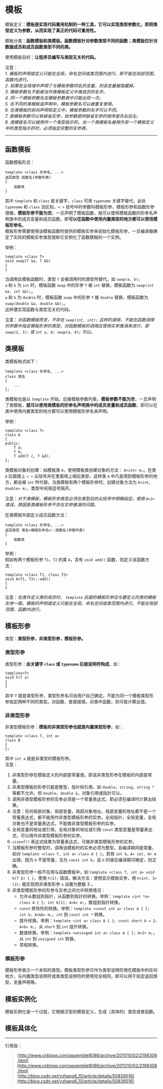 # 模板
模板定义：**模板是实现代码重用机制的一种工具，它可以实现类型参数化，即把类型定义为参数，从而实现了真正的代码可重用性。**  

模板分类：**函数模板和类模板。函数模板针对参数类型不同的函数；类模板仅针对数据成员和成员函数类型不同的类。**  

使用模板目的：**让程序员编写与类型无关的代码。**  

注意：  
*1. 模板的声明或定义只能在全局，命名空间或类范围内进行。即不能在局部范围，函数内进行。*  
*2. 如果在全局域中声明了与模板参数同名的变量，则该变量被隐藏掉。*  
*3. 模板参数名不能被当作类模板定义中类成员的名字。*  
*4. 同一个模板参数名在模板参数表中只能出现一次。*  
*5. 在不同的类模板或声明中，模板参数名可以被重复使用。*  
*6. 在类模板的前向声明和定义中，模板参数的名字可以不同。*  
*7. 类模板参数可以有缺省实参，给参数提供缺省实参的顺序是先右后左。*  
*8. 类模板名可以被用作一个类型指示符。当一个类模板名被用作另一个模板定义中的类型指示符时，必须指定完整的实参表。*  

***  
## 函数模板  
函数模板形式：  
```  
template <class 形参名, ...>  
返回类型 函数名(参数列表)  
{  
    函数体  
}
```  
其中 `template` 和 `class` 是关键字，`class` 可用 `typename` 关键字替代，此处 `typename` 和 `class` 没区别，`< >` 括号中的参数叫模板形参，模板形参和函数形参很像，**模板形参不能为空**。一旦声明了模板函数，就可以使用模板函数的形参名声明类中的成员变量和成员函数，即**可以在函数中使用内置类型的地方都可以使用模板形参名**。  
模板形参需要使用该模板函数时提供的模板实参来初始化模板形参，一旦编译器确定了实际的模板实参类型就称它实例化了函数模板的一个实例。  

举例：  
```  
template <class T>
void swap(T &a, T &b)
{
}
```  
当调用此模板函数时，类型 `T` 会被调用时的类型所替代。如 `swap(a, b);`  
`a` 和 `b` 为 `int` 时，模板函数 `swap` 中的形参 `T` 被 `int` 替换，模板函数为 `swap(int &a, int &b);`。  
`a` 和 `b` 为 `double` 时，模板函数 `swap` 中的形参 `T` 被 `double` 替换，模板函数为 `swap(double &a, double &b);`。  
这样便实现函数与类型无关的代码。  

注意：*对函数模板而言，不存在 `swap(int, int);` 这样的调用，不能在函数调用的参数中指定模板形参的类型，对函数模板的调用应使用实参推演来进行，即 `swap(2, 3);` 或 `int a, b; swap(a, b);` 可以*。  

## 类模板  
类模板格式如下：  
```  
template <class 形参名, ...>  
class 类名  
{  
    ...  
};
```  
类模板也是以 `template` 开始，后接模板参数列表，**模板参数不能为空**，一旦声明了类模板，**就可以使用类模板的形参名声明类中的成员变量和成员函数**，即可以在类中使用内置类型的地方都可以使用模板形参名来声明。  

举例：  
```
template <class T>  
class A  
{  
public:  
    T a;  
    T b;  
    T add(T c, T &d);  
};  
```  

类模板对象的创建：如模板类 `A`，使用模板类创建对象的方法： `A<int> m;`。在类 `A` 后面跟上 `< >` 尖括号并在里面填上相应类型，这样类 `A` 中凡是用到模板形参的地方，都会被 `int` 所代替。当类模板有两个模板形参时，创建对象方法为 `A<int, double> m;`，类型中间用逗号隔开。  

注意：*对于类模板，模板形参类型必须在类型后的尖括号中明确指定。使用 `A<2>` 错误，原因是类模板形参不存在实参推演的问题。*  

在类模板外部定义成员函数方法：  
```  
template <class 形参名, ...>  
返回类型 类名<模板形参名>::函数名(参数列表)  
{  
    函数体  
}  
```  
举例：  
假如有两个模板形参 `T1`，`T2` 的类 `A`，含有 `void add()` 函数，则定义该函数方法：  
```  
template <class T1, class T2>  
void A<T1, T2>::add()  
{  
}  
```  

注意：*在类外定义类的成员时， `template` 后面的模板形参应与要定义的类的模板形参一致。模板的声明或定义只能在全局，命名空间或类范围内进行。不能在局部范围，函数内进行。*  

## 模板形参  
类型：**类型形参，非类型形参，模板形参。**  
### 类型形参  
类型形参：**由关键字 `class` 或 `typename` 后接说明符构成**，如：  
```  
template<T>  
void h(T a)  
{  
}  
```  
其中 `T` 就是类型形参，类型形参名可由用户自己确定。不能为同一个模板类型形参指定两种不同的类型。对函数，直接报错，对类中函数，则可能计算出错。  
### 非类型形参  
非类型模板形参：**模板的非类型形参也就是内置类型形参**，如：  
```  
template <class T, int a>  
class B  
{  
};  
```  
其中 `int a` 就是非类型的模板形参。  
注意：  
1. 非类型形参在模板定义的内部是常量值，即说非类型形参在模板的内部是常量。  
2. 非类型模板的形参只能是整型，指针和引用，如 `double`，`string`，`string *` 等都不允许。但 `double`，`double &`，对象引用或指针可以。  
3. 调用非类型模板形参的实参必须是一个常量表达式，即必须在编译时计算出结果。  
4. 注意：任何局部对象，局部变量，局部对象地址，局部变量的地址都不是一个常量表达式，都不能用作非类型模板形参的实参。全局指针，全局变量，全局对象也不是常量表达式，不能做非类型模板形参的实参。  
5. 全局变量的地址或引用，全局对象的地址或引用 `const` 类型变量是常量表达式，可以用作非类型模板形参的实参。  
6. `sizeof()` 表达式结果为常量表达式，可做非类型模板形参的实参。  
7. 当模板形参时整型时，调用该模板时的实参必须为整型，且编译期间是常量，如对 `template <class T, int a> class A { }`，若有 `int b，A< int, b> m` 出错，因为 `b` 不是常量，当为 `const int b`，且 `b` 的值在编译期可确定，则正确。  
8. 非类型形参一般不应用与函数模板中，如 `template <class T, int a> void h(T b) { }`，使用 `h(2);` 错误。解决方法：使用显示模板实参，用 `h<int, 3>(2);` 能实现把非类型形参 `a` 设置为整数 3 。  
9. 非类型模板形参的形参与实参之间允许转换情况：  
    * 允许从数组到指针，从函数到指针的转换。举例：`template <int *a> class A { }; int b[1]; A<b> m;`，数组到指针转换。  
    * `const` 修饰符的转换。举例：`template <const int a> class A { }; int b; A<&b> m;`，`int` 到 `const int *` 转换。  
    * 提升转换。举例：`template <int a> class A { }; const short b = 2; A<b> m;`，从 `short` 到 `int` 提升转换。  
    * 数值转换。举例：`template <unsinged int a> class A { }; A<2> m;`，从 `int` 到 `unsigned int` 转换。  
    * 常规转换。  

### 模板形参
模板形参表示一个未知的类型。模板类型形参可作为类型说明符用在模板中的任何地方，与内置类型说明符或类类型说明符的使用完全相同，即可以用于指定返回类型，变量声明等。  

## 模板实例化  
模板实例化是一个过程，它根据泛型的模板定义，生成（具体的）类型或者函数。  


## 模板具体化

***  
引用自：
> [http://www.cnblogs.com/assemble8086/archive/2011/10/02/2198308.html](http://www.cnblogs.com/assemble8086/archive/2011/10/02/2198308.html)  
> [http://blog.csdn.net/yzhang6_10/article/details/50839516](http://blog.csdn.net/yzhang6_10/article/details/50839516)